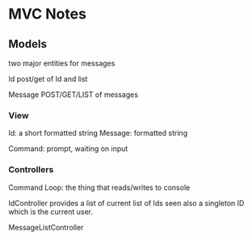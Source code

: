 # MVC Notes

## Models

two major entities for messages

Id post/get of Id and list

Message
POST/GET/LIST of messages

### View

Id: a short formatted string
Message: formatted string

Command: prompt, waiting on input

### Controllers

Command Loop: the thing that reads/writes to console

IdController
provides a list of current list of Ids seen
also a singleton ID which is the current user.

MessageListController
